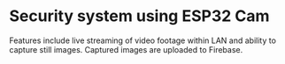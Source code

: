 <h1>Security system using ESP32 Cam</h1>

Features include live streaming of video footage within LAN and ability to capture still images. Captured images are uploaded to Firebase.

